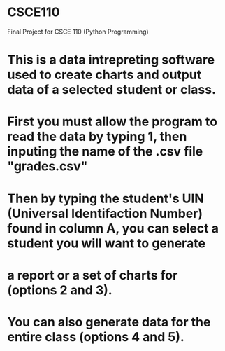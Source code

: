 # CSCE110
Final Project for CSCE 110 (Python Programming)
# This is a data intrepreting software used to create charts and output data of a selected student or class. 
# First you must allow the program to read the data by typing 1, then inputing the name of the .csv file "grades.csv"
# Then by typing the student's UIN (Universal Identifaction Number) found in column A, you can select a student you will want to generate 
# a report or a set of charts for (options 2 and 3).
# You can also generate data for the entire class (options 4 and 5).
